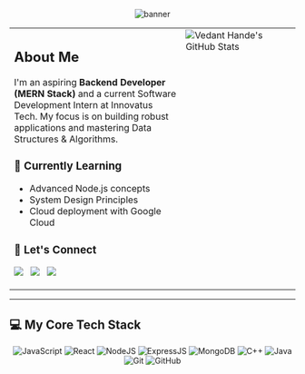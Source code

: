 <p align="center">
  <img src="https://capsule-render.vercel.app/api?type=waving&color=gradient&height=180&section=header&text=Vedant%20Hande&fontSize=35&fontAlignY=40" alt="banner"/>
</p>

<table>
  <tr>
    <td valign="top" width="60%">
      <h2>About Me</h2>
      <p>
        I'm an aspiring <strong>Backend Developer (MERN Stack)</strong> and a current Software Development Intern at Innovatus Tech. My focus is on building robust applications and mastering Data Structures & Algorithms.
      </p>
      <h3>🌱 Currently Learning</h3>
      <ul>
        <li>Advanced Node.js concepts</li>
        <li>System Design Principles</li>
        <li>Cloud deployment with Google Cloud</li>
      </ul>
      <h3>🤝 Let's Connect</h3>
      <p>
        <a href="https://www.linkedin.com/in/vedant-hande-" target="_blank"><img src="https://img.shields.io/badge/LinkedIn-0077B5?style=for-the-badge&logo=linkedin&logoColor=white"></a> &nbsp;
        <a href="https://x.com/vedant0x" target="_blank"><img src="https://img.shields.io/badge/X-000000?style=for-the-badge&logo=x&logoColor=white"></a> &nbsp;
        <a href="mailto:vedanthande453@gmail.com"><img src="https://img.shields.io/badge/Email-D14836?style=for-the-badge&logo=gmail&logoColor=white"></a>
      </p>
    </td>
    <td valign="top" width="40%">
      <img src="https://github-readme-stats.vercel.app/api?username=Vedant-Hande&theme=aura&hide_border=false&include_all_commits=true&count_private=true" alt="Vedant Hande's GitHub Stats"/>
    </td>
  </tr>
</table>

---

## 💻 My Core Tech Stack

<p align="center">
  <img src="https://img.shields.io/badge/javascript-%23323330.svg?style=for-the-badge&logo=javascript&logoColor=%23F7DF1E" alt="JavaScript">
  <img src="https://img.shields.io/badge/react-%2320232a.svg?style=for-the-badge&logo=react&logoColor=%2361DAFB" alt="React">
  <img src="https://img.shields.io/badge/node.js-339933.svg?style=for-the-badge&logo=nodedotjs&logoColor=white" alt="NodeJS">
  <img src="https://img.shields.io/badge/express.js-%23404d59.svg?style=for-the-badge&logo=express&logoColor=white" alt="ExpressJS">
  <img src="https://img.shields.io/badge/MongoDB-4EA94B?style=for-the-badge&logo=mongodb&logoColor=white" alt="MongoDB">
  <img src="https://img.shields.io/badge/c++-%2300599C.svg?style=for-the-badge&logo=c%2B%2B&logoColor=white" alt="C++">
  <img src="https://img.shields.io/badge/java-%23ED8B00.svg?style=for-the-badge&logo=openjdk&logoColor=white" alt="Java">
  <img src="https://img.shields.io/badge/git-%23F05033.svg?style=for-the-badge&logo=git&logoColor=white" alt="Git">
  <img src="https://img.shields.io/badge/github-%23121011.svg?style=for-the-badge&logo=github&logoColor=white" alt="GitHub">
</p>
